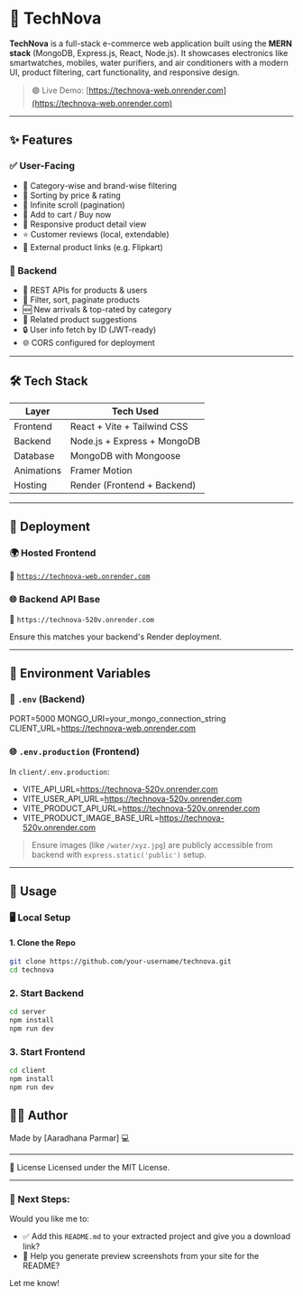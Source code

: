 # 🛒 TechNova

**TechNova** is a full-stack e-commerce web application built using the **MERN stack** (MongoDB, Express.js, React, Node.js). It showcases electronics like smartwatches, mobiles, water purifiers, and air conditioners with a modern UI, product filtering, cart functionality, and responsive design.

> 🟢 Live Demo: [https://technova-web.onrender.com](https://technova-web.onrender.com)

---

## ✨ Features

### ✅ User-Facing
- 🔎 Category-wise and brand-wise filtering
- 🎯 Sorting by price & rating
- 🔁 Infinite scroll (pagination)
- 🛒 Add to cart / Buy now
- 📱 Responsive product detail view
- ⭐ Customer reviews (local, extendable)
- 🔗 External product links (e.g. Flipkart)

### 🧠 Backend
- 🔧 REST APIs for products & users
- 🎯 Filter, sort, paginate products
- 🆕 New arrivals & top-rated by category
- 🧵 Related product suggestions
- 🔒 User info fetch by ID (JWT-ready)
- 🌐 CORS configured for deployment

---

## 🛠 Tech Stack

| Layer      | Tech Used                       |
|------------|---------------------------------|
| Frontend   | React + Vite + Tailwind CSS     |
| Backend    | Node.js + Express + MongoDB     |
| Database   | MongoDB with Mongoose           |
| Animations | Framer Motion                   |
| Hosting    | Render (Frontend + Backend)     |

---

## 🚀 Deployment

### 🌍 Hosted Frontend
🔗 [`https://technova-web.onrender.com`](https://technova-web.onrender.com)

### 🌐 Backend API Base
🔗 `https://technova-520v.onrender.com`

Ensure this matches your backend's Render deployment.

---

## 🧪 Environment Variables

### 🔧 `.env` (Backend)

PORT=5000
MONGO_URI=your_mongo_connection_string
CLIENT_URL=https://technova-web.onrender.com


### 🌐 `.env.production` (Frontend)

In `client/.env.production`:

- VITE_API_URL=https://technova-520v.onrender.com
- VITE_USER_API_URL=https://technova-520v.onrender.com
- VITE_PRODUCT_API_URL=https://technova-520v.onrender.com
- VITE_PRODUCT_IMAGE_BASE_URL=https://technova-520v.onrender.com


> Ensure images (like `/water/xyz.jpg`) are publicly accessible from backend with `express.static('public')` setup.

---

## 🧾 Usage

### 🖥️ Local Setup

#### 1. Clone the Repo

```bash
git clone https://github.com/your-username/technova.git
cd technova
```
### 2. Start Backend

```bash
cd server
npm install
npm run dev
```

### 3. Start Frontend

```bash
cd client
npm install
npm run dev
```

🙋‍♂️ Author
---
Made by [Aaradhana Parmar] 💻

---
📄 License
Licensed under the MIT License.

---

### 🔧 Next Steps:

Would you like me to:

- ✅ Add this `README.md` to your extracted project and give you a download link?
- 📸 Help you generate preview screenshots from your site for the README?

Let me know!



